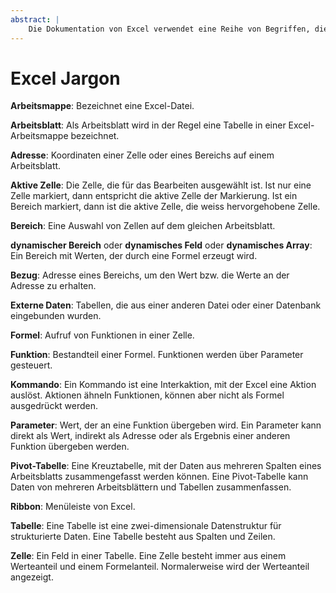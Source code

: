 ```yaml
---
abstract: |
    Die Dokumentation von Excel verwendet eine Reihe von Begriffen, die von den Begriffen der Datenwissenschaften und der Informatik abweichen. Dieses Kapitel enthält ein Glossar dieser Begriffe.
---
```


# Excel Jargon

**Arbeitsmappe**: Bezeichnet eine Excel-Datei.

**Arbeitsblatt**: Als Arbeitsblatt wird in der Regel eine Tabelle in einer Excel-Arbeitsmappe bezeichnet. 

**Adresse**: Koordinaten einer Zelle oder eines Bereichs auf einem Arbeitsblatt. 

**Aktive Zelle**: Die Zelle, die für das Bearbeiten ausgewählt ist. Ist nur eine Zelle markiert, dann entspricht die aktive Zelle der Markierung. Ist ein Bereich markiert, dann ist die aktive Zelle, die weiss hervorgehobene Zelle.

**Bereich**: Eine Auswahl von Zellen auf dem gleichen Arbeitsblatt.

**dynamischer Bereich** oder **dynamisches Feld** oder **dynamisches Array**: Ein Bereich mit Werten, der durch eine Formel erzeugt wird.

**Bezug**: Adresse eines Bereichs, um den Wert bzw. die Werte an der Adresse zu erhalten.

**Externe Daten**: Tabellen, die aus einer anderen Datei oder einer Datenbank eingebunden wurden.

**Formel**: Aufruf von Funktionen in einer Zelle. 

**Funktion**: Bestandteil einer Formel. Funktionen werden über Parameter gesteuert. 

**Kommando**: Ein Kommando ist eine Interkaktion, mit der Excel eine Aktion auslöst. Aktionen ähneln Funktionen, können aber nicht als Formel ausgedrückt werden. 

**Parameter**: Wert, der an eine Funktion übergeben wird. Ein Parameter kann direkt als Wert, indirekt als Adresse oder als Ergebnis einer anderen Funktion übergeben werden. 

**Pivot-Tabelle**: Eine Kreuztabelle, mit der Daten aus mehreren Spalten eines Arbeitsblatts zusammengefasst werden können. Eine Pivot-Tabelle kann Daten von mehreren Arbeitsblättern und Tabellen zusammenfassen.

**Ribbon**: Menüleiste von Excel.  

**Tabelle**: Eine Tabelle ist eine zwei-dimensionale Datenstruktur für strukturierte Daten. Eine Tabelle besteht aus Spalten und Zeilen.

**Zelle**: Ein Feld in einer Tabelle. Eine Zelle besteht immer aus einem Werteanteil und einem Formelanteil. Normalerweise wird der Werteanteil angezeigt. 

